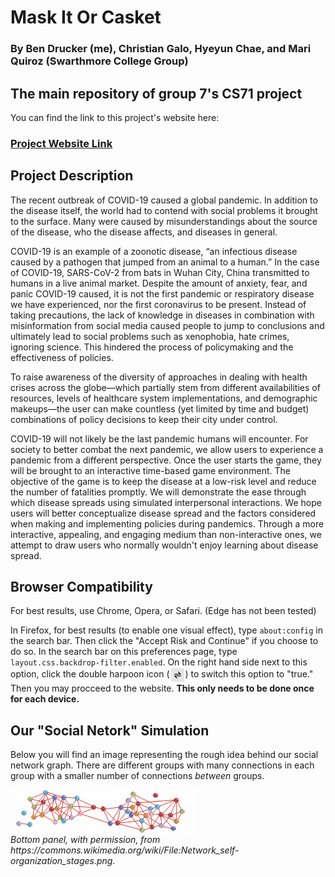 # Mask It Or Casket
### By Ben Drucker (me), Christian Galo, Hyeyun Chae, and Mari Quiroz (Swarthmore College Group)
## The main repository of group 7's CS71 project
You can find the link to this project's website here: 

### <a href="https://ben-drucker.github.io/Mask-It-Or-Casket/">Project Website Link</font></a>

## Project Description

The recent outbreak of COVID-19 caused a global pandemic. In addition to the disease itself, the world had to contend with social problems it brought to the surface. Many were caused by misunderstandings about the source of the disease, who the disease affects, and diseases in general. 

COVID-19 is an example of a zoonotic disease, “an infectious disease caused by a pathogen that jumped from an animal to a human.” In the case of COVID-19, SARS-CoV-2 from bats in Wuhan City, China transmitted to humans in a live animal market. Despite the amount of anxiety, fear, and panic COVID-19 caused, it is not the first pandemic or respiratory disease we have experienced, nor the first coronavirus to be present. Instead of taking precautions, the lack of knowledge in diseases in combination with misinformation from social media caused people to jump to conclusions and ultimately lead to social problems such as xenophobia, hate crimes, ignoring science. This hindered the process of policymaking and the effectiveness of policies.

To raise awareness of the diversity of approaches in dealing with health crises across the globe—which partially stem from different availabilities of resources, levels of healthcare system implementations, and demographic makeups—the user can make countless (yet limited by time and budget) combinations of policy decisions to keep their city under control. 

COVID-19 will not likely be the last pandemic humans will encounter. For society to better combat the next pandemic, we allow users to experience a pandemic from a different perspective. Once the user starts the game, they will be brought to an interactive time-based game environment. The objective of the game is to keep the disease at a low-risk level and reduce the number of fatalities promptly. We will demonstrate the ease through which disease spreads using simulated interpersonal interactions. We hope users will better conceptualize disease spread and the factors considered when making and implementing policies during pandemics. Through a more interactive, appealing, and engaging medium than non-interactive ones, we attempt to draw users who normally wouldn't enjoy learning about disease spread.

## Browser Compatibility

For best results, use Chrome, Opera, or Safari. (Edge has not been tested)

In Firefox, for best results (to enable one visual effect), type `about:config` in the search bar. Then click the "Accept Risk and Continue" if you choose to do so. In the search bar on this preferences page, type `layout.css.backdrop-filter.enabled`. On the right hand side next to this option, click the double harpoon icon (<img alt="Network Explainer" src="Images/DoubleHarpoon.png" width="25" align="center">) to switch this option to "true." Then you may procceed to the website. **This only needs to be done once for each device.**
## Our "Social Netork" Simulation
Below you will find an image representing the rough idea behind our social network graph. There are different groups with many connections in each group with a smaller number of connections _between_ groups. 

<img alt="Network Explainer" src="Images/NetworkExplainer.png" width="300" align="center">

<figcaption><i >Bottom panel, with permission, from <a>https://commons.wikimedia.org/wiki/File:Network_self-organization_stages.png.</a></i></figcaption>
